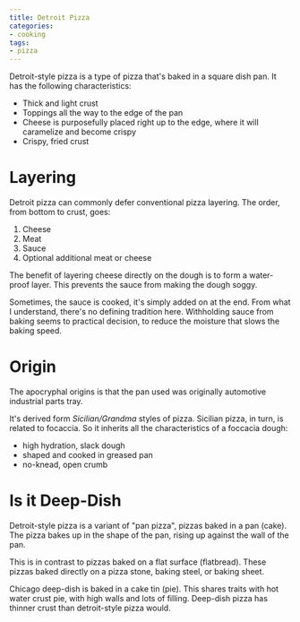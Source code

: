 ```yaml
---
title: Detroit Pizza
categories:
- cooking
tags:
- pizza
---
```


Detroit-style pizza is a type of pizza that's baked in a square dish pan.
It has the following characteristics:

* Thick and light crust
* Toppings all the way to the edge of the pan
* Cheese is purposefully placed right up to the edge, where it will caramelize and become crispy
* Crispy, fried crust

# Layering

Detroit pizza can commonly defer conventional pizza layering.
The order, from bottom to crust, goes:

1. Cheese
1. Meat
1. Sauce
1. Optional additional meat or cheese

The benefit of layering cheese directly on the dough is to form a water-proof layer.
This prevents the sauce from making the dough soggy.

Sometimes, the sauce is cooked, it's simply added on at the end.
From what I understand, there's no defining tradition here.
Withholding sauce from baking seems to practical decision, to reduce the moisture that slows the baking speed.

# Origin

The apocryphal origins is that the pan used was originally automotive industrial parts tray.

It's derived form *Sicilian/Grandma* styles of pizza.
Sicilian pizza, in turn, is related to focaccia.
So it inherits all the characteristics of a foccacia dough:

* high hydration, slack dough
* shaped and cooked in greased pan
* no-knead, open crumb

# Is it Deep-Dish

Detroit-style pizza is a variant of "pan pizza", pizzas baked in a pan (cake).
The pizza bakes up in the shape of the pan, rising up against the wall of the pan.

This is in contrast to pizzas baked on a flat surface (flatbread).
These pizzas baked directly on a pizza stone, baking steel, or baking sheet.

Chicago deep-dish is baked in a cake tin (pie).
This shares traits with hot water crust pie, with high walls and lots of filling.
Deep-dish pizza has thinner crust than detroit-style pizza would.
